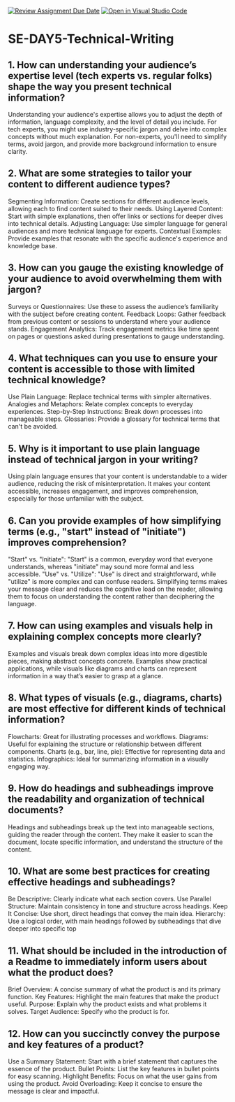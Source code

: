 [![Review Assignment Due Date](https://classroom.github.com/assets/deadline-readme-button-22041afd0340ce965d47ae6ef1cefeee28c7c493a6346c4f15d667ab976d596c.svg)](https://classroom.github.com/a/zsAR-pyY)
[![Open in Visual Studio Code](https://classroom.github.com/assets/open-in-vscode-2e0aaae1b6195c2367325f4f02e2d04e9abb55f0b24a779b69b11b9e10269abc.svg)](https://classroom.github.com/online_ide?assignment_repo_id=15675457&assignment_repo_type=AssignmentRepo)
# SE-DAY5-Technical-Writing
## 1. How can understanding your audience’s expertise level (tech experts vs. regular folks) shape the way you present technical information?

Understanding your audience's expertise allows you to adjust the depth of information, language complexity, and the level of detail you include. For tech experts, you might use industry-specific jargon and delve into complex concepts without much explanation. For non-experts, you'll need to simplify terms, avoid jargon, and provide more background information to ensure clarity.

## 2. What are some strategies to tailor your content to different audience types?

Segmenting Information: Create sections for different audience levels, allowing each to find content suited to their needs.
Using Layered Content: Start with simple explanations, then offer links or sections for deeper dives into technical details.
Adjusting Language: Use simpler language for general audiences and more technical language for experts.
Contextual Examples: Provide examples that resonate with the specific audience's experience and knowledge base.

## 3. How can you gauge the existing knowledge of your audience to avoid overwhelming them with jargon?

Surveys or Questionnaires: Use these to assess the audience’s familiarity with the subject before creating content.
Feedback Loops: Gather feedback from previous content or sessions to understand where your audience stands.
Engagement Analytics: Track engagement metrics like time spent on pages or questions asked during presentations to gauge understanding.

## 4. What techniques can you use to ensure your content is accessible to those with limited technical knowledge?

Use Plain Language: Replace technical terms with simpler alternatives.
Analogies and Metaphors: Relate complex concepts to everyday experiences.
Step-by-Step Instructions: Break down processes into manageable steps.
Glossaries: Provide a glossary for technical terms that can't be avoided.

## 5. Why is it important to use plain language instead of technical jargon in your writing?

Using plain language ensures that your content is understandable to a wider audience, reducing the risk of misinterpretation. It makes your content accessible, increases engagement, and improves comprehension, especially for those unfamiliar with the subject.

## 6. Can you provide examples of how simplifying terms (e.g., "start" instead of "initiate") improves comprehension?

"Start" vs. "Initiate": "Start" is a common, everyday word that everyone understands, whereas "initiate" may sound more formal and less accessible.
"Use" vs. "Utilize": "Use" is direct and straightforward, while "utilize" is more complex and can confuse readers. Simplifying terms makes your message clear and reduces the cognitive load on the reader, allowing them to focus on understanding the content rather than deciphering the language.

## 7. How can using examples and visuals help in explaining complex concepts more clearly?

Examples and visuals break down complex ideas into more digestible pieces, making abstract concepts concrete. Examples show practical applications, while visuals like diagrams and charts can represent information in a way that’s easier to grasp at a glance.

## 8. What types of visuals (e.g., diagrams, charts) are most effective for different kinds of technical information?

Flowcharts: Great for illustrating processes and workflows.
Diagrams: Useful for explaining the structure or relationship between different components.
Charts (e.g., bar, line, pie): Effective for representing data and statistics.
Infographics: Ideal for summarizing information in a visually engaging way.

## 9. How do headings and subheadings improve the readability and organization of technical documents?

Headings and subheadings break up the text into manageable sections, guiding the reader through the content. They make it easier to scan the document, locate specific information, and understand the structure of the content.

## 10. What are some best practices for creating effective headings and subheadings?

Be Descriptive: Clearly indicate what each section covers.
Use Parallel Structure: Maintain consistency in tone and structure across headings.
Keep It Concise: Use short, direct headings that convey the main idea.
Hierarchy: Use a logical order, with main headings followed by subheadings that dive deeper into specific top

## 11. What should be included in the introduction of a Readme to immediately inform users about what the product does?

Brief Overview: A concise summary of what the product is and its primary function.
Key Features: Highlight the main features that make the product useful.
Purpose: Explain why the product exists and what problems it solves.
Target Audience: Specify who the product is for.

## 12. How can you succinctly convey the purpose and key features of a product?

Use a Summary Statement: Start with a brief statement that captures the essence of the product.
Bullet Points: List the key features in bullet points for easy scanning.
Highlight Benefits: Focus on what the user gains from using the product.
Avoid Overloading: Keep it concise to ensure the message is clear and impactful.
